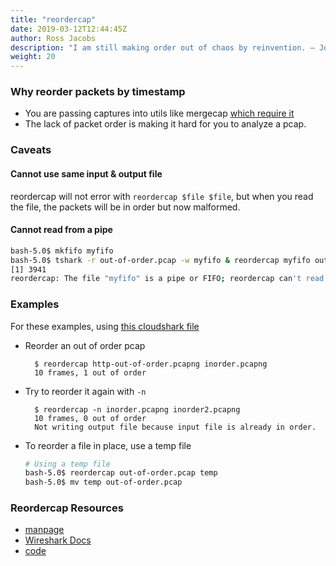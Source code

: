 ```yaml
---
title: "reordercap"
date: 2019-03-12T12:44:45Z
author: Ross Jacobs
description: "I am still making order out of chaos by reinvention. — John le Carre"
weight: 20
---
```


### Why reorder packets by timestamp

* You are passing captures into utils like mergecap [which require it](/edit/mergecap#input-captures-should-be-correctly-ordered)
* The lack of packet order is making it hard for you to analyze a pcap.

### Caveats

#### Cannot use same input & output file

reordercap will not error with `reordercap $file $file`, but when you read the file, the packets will be in order but now malformed.

#### Cannot read from a pipe

```bash
bash-5.0$ mkfifo myfifo
bash-5.0$ tshark -r out-of-order.pcap -w myfifo & reordercap myfifo out-of-order.pcap
[1] 3941
reordercap: The file "myfifo" is a pipe or FIFO; reordercap can't read pipe or FIFO files in two-pass mode.
```

### Examples

For these examples, using [this cloudshark file](https://www.cloudshark.org/captures/6ffcd7e10730)

* Reorder an out of order pcap

        $ reordercap http-out-of-order.pcapng inorder.pcapng
        10 frames, 1 out of order

* Try to reorder it again with `-n`

        $ reordercap -n inorder.pcapng inorder2.pcapng
        10 frames, 0 out of order
        Not writing output file because input file is already in order.

* To reorder a file in place, use a temp file

    ```bash
    # Using a temp file
    bash-5.0$ reordercap out-of-order.pcap temp
    bash-5.0$ mv temp out-of-order.pcap
    ```

### Reordercap Resources

* [manpage](https://www.wireshark.org/docs/man-pages/reordercap.html)
* [Wireshark Docs](https://www.wireshark.org/docs/wsug_html_chunked/AppToolsreordercap.html)
* [code](https://github.com/wireshark/wireshark/blob/master/reordercap.c)
